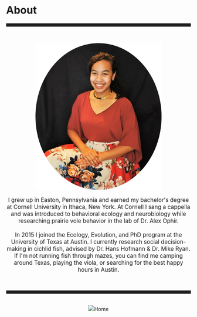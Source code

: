 <body>
		
<div class="container">
<div class="blurb">
<h1>About</h1>
<hr style="height:9px;color:#84949B"><br>

<p><center><img src="/images/kelly2.png" style="height:400px;" /> </center></p>

<p style="text-align:center;font-size:110%">I grew up in Easton, Pennsylvania and earned my bachelor's degree at Cornell University in Ithaca, New York. At Cornell I sang a cappella and was introduced to behavioral ecology and neurobiology while researching prairie vole behavior in the lab of Dr. Alex Ophir. <br><br> In 2015 I joined the Ecology, Evolution, and PhD program at the University of Texas at Austin. I currently research social decision-making in cichlid fish, advised by Dr. Hans Hofmann & Dr. Mike Ryan. If I'm not running fish through mazes, you can find me camping around Texas, playing the viola, or searching for the best happy hours in Austin.</p>

<br>
<hr style="height:9px;color:#84949B"><br>

<center><img src="/images/Bigbend1.JPG" style="height:300px;><br>
<center><img src="/images/Jack1.JPG" style="height:300px;>
	
<br/><br/>

	
<br><br><a href="../">Home</a>
